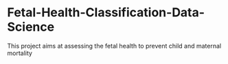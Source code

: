 # Fetal-Health-Classification-Data-Science
This project aims at assessing the fetal health to prevent child and maternal mortality
